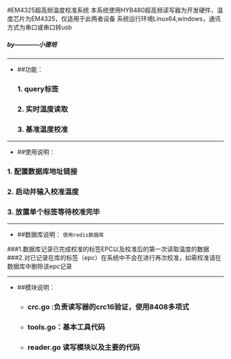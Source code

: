 #EM4325超高频温度校准系统
本系统使用HYB480超高频读写器为开发硬件，温度芯片为EM4325，仅适用于此两者设备
系统运行环境Linux64,windows，通讯方式为串口或串口转usb




#####                                    by————小德培
---------

- ##功能：
  ###  1.   query标签
    
  ###  2.   实时温度读取
  ###  3.   基准温度校准
  
  
------

- ##使用说明：
###  1. 配置数据库地址链接
###  2.   启动并输入校准温度
###  3.  放置单个标签等待校准完毕

-----


- ##数据库说明：
    `使用redis数据库`

 ###1.数据库记录已完成校准的标签EPC以及校准后的第一次读取温度的数据
###2.对已记录在库的标签（epc）在系统中不会在进行再次校准，如需校准请在数据库中删除该epc记录


----

- ##模块说明：

    -   ### crc.go  :负责读写器的crc16验证，使用8408多项式 
    -   ### tools.go：基本工具代码
    -   ###  reader.go 读写模块以及主要的代码
    
    



